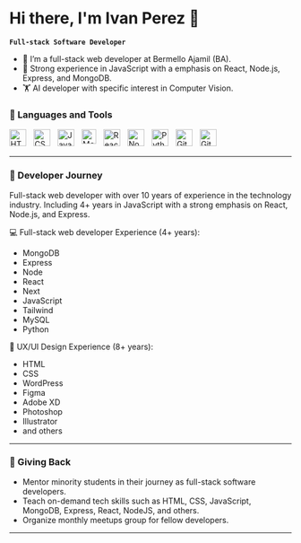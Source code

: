 # Hi there, I'm Ivan Perez 👋 

**`Full-stack Software Developer`**

- 🚢 I’m a full-stack web developer at Bermello Ajamil (BA).
- 🌱 Strong experience in JavaScript with a emphasis on React, Node.js, Express, and MongoDB.
- 🏋️ AI developer with specific interest in Computer Vision.

### 🧰 Languages and Tools

<img align="left" alt="HTML" width="30px" style="padding-right:10px;" src="https://cdn.jsdelivr.net/gh/devicons/devicon/icons/html5/html5-plain.svg" />
<img align="left" alt="CSS" width="30px" style="padding-right:10px;" src="https://cdn.jsdelivr.net/gh/devicons/devicon/icons/css3/css3-plain.svg" />
<img align="left" alt="JavaScript" width="30px" style="padding-right:10px;" src="https://cdn.jsdelivr.net/gh/devicons/devicon/icons/javascript/javascript-plain.svg" />
<img align="left" alt="MongoDB" width="26px" src="https://cdn.jsdelivr.net/gh/devicons/devicon/icons/mongodb/mongodb-original.svg" style="padding-right:10px;" />
<img align="left" alt="React" width="30px" style="padding-right:10px;" src="https://cdn.jsdelivr.net/gh/devicons/devicon/icons/react/react-original.svg" />
<img align="left" alt="NodeJS" width="30px" style="padding-right:10px;" src="https://cdn.jsdelivr.net/gh/devicons/devicon/icons/nodejs/nodejs-original.svg" />
<img align="left" alt="Python" width="30px" style="padding-right:10px;" src="https://cdn.jsdelivr.net/gh/devicons/devicon/icons/python/python-plain.svg" />
<img align="left" alt="Git" width="30px" style="padding-right:10px;" src="https://cdn.jsdelivr.net/gh/devicons/devicon/icons/git/git-original.svg" />
<img align="left" alt="GitHub" width="30px" style="padding-right:10px;" src="https://user-images.githubusercontent.com/3369400/139447912-e0f43f33-6d9f-45f8-be46-2df5bbc91289.png"  />
<br />
<br />

---
### 🏅 Developer Journey

Full-stack web developer with over 10 years of experience in the technology
industry. Including 4+ years in JavaScript with a strong emphasis on React,
Node.js, and Express.

💻 Full-stack web developer Experience (4+ years):
   - MongoDB
   - Express
   - Node
   - React
   - Next
   - JavaScript
   - Tailwind
   - MySQL
   - Python


 🚀 UX/UI Design Experience (8+ years):
   - HTML
   - CSS
   - WordPress
   - Figma
   - Adobe XD
   - Photoshop
   - Illustrator
   - and others

---

### 🌱 Giving Back

<!-- LATEST-PROJECT-LIST:START -->
   - Mentor minority students in their journey as full-stack software developers.
   - Teach on-demand tech skills such as HTML, CSS, JavaScript, MongoDB, Express, React, NodeJS, and others.
   - Organize monthly meetups group for fellow developers.
<!-- LATEST-PROJECT-LIST:END -->
---

</details>
